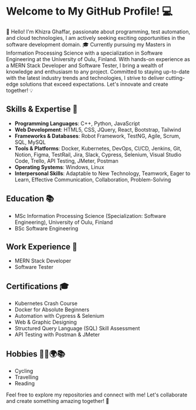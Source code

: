 # Welcome to My GitHub Profile! 💻

👋 Hello! I'm Khizra Ghaffar, passionate about programming, test automation, and cloud technologies, I am actively seeking exciting opportunities in the software development domain. 🎓 Currently pursuing my Masters in Information Processing Science with a specialization in Software Engineering at the University of Oulu, Finland. With hands-on experience as a MERN Stack Developer and Software Tester, I bring a wealth of knowledge and enthusiasm to any project. Committed to staying up-to-date with the latest industry trends and technologies, I strive to deliver cutting-edge solutions that exceed expectations. Let's innovate and create together! 💡

## Skills & Expertise 💼

- **Programming Languages**: C++, Python, JavaScript
- **Web Development**: HTML5, CSS, JQuery, React, Bootstrap, Tailwind
- **Frameworks & Databases**: Robot Framework, TestNG, Agile, Scrum, SQL, MySQL
- **Tools & Platforms**: Docker, Kubernetes, DevOps, CI/CD, Jenkins, Git, Notion, Figma, TestRail, Jira, Slack, Cypress, Selenium, Visual Studio Code, Trello, API Testing, JMeter, Postman
- **Operating Systems**: Windows, Linux
- **Interpersonal Skills**: Adaptable to New Technology, Teamwork, Eager to Learn, Effective Communication, Collaboration, Problem-Solving

## Education 📚

- MSc Information Processing Science (Specialization: Software Engineering), University of Oulu, Finland
- BSc Software Engineering

## Work Experience 💼

- MERN Stack Developer
- Software Tester

## Certifications 🎓

- Kubernetes Crash Course
- Docker for Absolute Beginners 
- Automation with Cypress & Selenium 
- Web & Graphic Designing 
- Structured Query Language (SQL) Skill Assessment
- API Testing with Postman & JMeter 


## Hobbies 🚴‍♂️🌍📚

- Cycling
- Travelling
- Reading

Feel free to explore my repositories and connect with me! Let's collaborate and create something amazing together! 🚀
